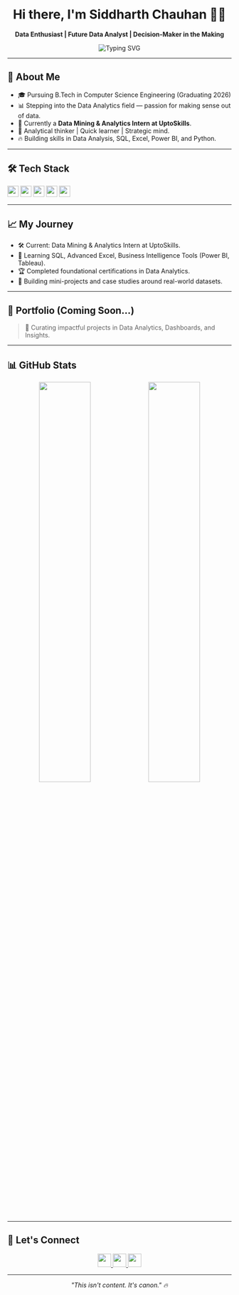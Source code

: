 <h1 align="center">Hi there, I'm Siddharth Chauhan 👋🏻</h1>
<p align="center"><b>Data Enthusiast | Future Data Analyst | Decision-Maker in the Making</b></p>

<p align="center">
  <img src="https://readme-typing-svg.demolab.com?font=Fira+Code&pause=2000&color=00BFFF&center=true&vCenter=true&width=435&lines=Turning+Data+Into+Decisions;Learning+%7C+Analyzing+%7C+Growing" alt="Typing SVG" />
</p>

---

## 🚀 About Me
- 🎓 Pursuing B.Tech in Computer Science Engineering (Graduating 2026)
- 📊 Stepping into the Data Analytics field — passion for making sense out of data.
- 🎯 Currently a **Data Mining & Analytics Intern at UptoSkills**.
- 🧠 Analytical thinker | Quick learner | Strategic mind.
- 🔥 Building skills in Data Analysis, SQL, Excel, Power BI, and Python.

---

## 🛠️ Tech Stack
<div align="left">
  <img src="https://img.shields.io/badge/Python-3776AB?style=flat-square&logo=python&logoColor=white" height="25px"/>
  <img src="https://img.shields.io/badge/SQL-4479A1?style=flat-square&logo=MySQL&logoColor=white" height="25px"/>
  <img src="https://img.shields.io/badge/Excel-217346?style=flat-square&logo=microsoft-excel&logoColor=white" height="25px"/>
  <img src="https://img.shields.io/badge/Power%20BI-F2C811?style=flat-square&logo=powerbi&logoColor=black" height="25px"/>
  <img src="https://img.shields.io/badge/Tableau-E97627?style=flat-square&logo=tableau&logoColor=white" height="25px"/>
</div>

---

## 📈 My Journey
- 🛠️ Current: Data Mining & Analytics Intern at UptoSkills.
- 🎯 Learning SQL, Advanced Excel, Business Intelligence Tools (Power BI, Tableau).
- 🏆 Completed foundational certifications in Data Analytics.
- 🚀 Building mini-projects and case studies around real-world datasets.

---

## 🌟 Portfolio (Coming Soon...)
> 🚧 Curating impactful projects in Data Analytics, Dashboards, and Insights.

---

## 📊 GitHub Stats
<div align="center">
  <img src="https://github-readme-stats.vercel.app/api?username=thesiddemigod&show_icons=true&theme=dark&hide_border=true" width="48%" />
  <img src="https://github-readme-streak-stats.herokuapp.com/?user=thesiddemigod&theme=dark&hide_border=true" width="48%" />
</div>

---

## 🤝 Let's Connect
<p align="center">
  <a href="https://linkedin.com/in/thesiddemigod" target="_blank">
    <img src="https://img.shields.io/badge/LinkedIn-0A66C2?style=for-the-badge&logo=linkedin&logoColor=white" height="30px"/>
  </a>
  <a href="mailto:siddemigod1@gmail.com" target="_blank">
    <img src="https://img.shields.io/badge/Gmail-D14836?style=for-the-badge&logo=gmail&logoColor=white" height="30px"/>
  </a>
  <a href="https://github.com/thesiddemigod" target="_blank">
    <img src="https://img.shields.io/badge/GitHub-181717?style=for-the-badge&logo=github&logoColor=white" height="30px"/>
  </a>
</p>

---

<p align="center"><i>"This isn't content. It's canon." 🔥</i></p>
